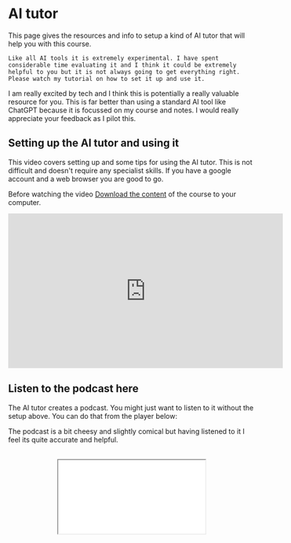 # AI tutor

This page gives the resources and info to setup a kind of AI tutor that will help you with this course. 

```{warning}
Like all AI tools it is extremely experimental. I have spent considerable time evaluating it and I think it could be extremely helpful to you but it is not always going to get everything right. Please watch my tutorial on how to set it up and use it. 
```

I am really excited by tech and I think this is potentially a really valuable resource for you. This is far better than using a standard AI tool like ChatGPT because it is focussed on my course and notes. I would really appreciate your feedback as I pilot this. 

## Setting up the AI tutor and using it

This video covers setting up and some tips for using the AI tutor. This is not difficult and doesn't require any specialist skills. If you have a google account and a web browser you are good to go.

Before watching the video <a href="https://www.nottingham.ac.uk/~ppzmis/phys3009/Phys3009_ForceAndFunction.pdf">Download the content</a> of the course to your computer.

<div style="text-align: center;">
<iframe width="560" height="315" src="https://www.youtube.com/embed/37m3Eg-b_Xs?si=CEaKMdF1mg-bAEkm" title="YouTube video player" frameborder="0" allow="accelerometer; autoplay; clipboard-write; encrypted-media; gyroscope; picture-in-picture; web-share" referrerpolicy="strict-origin-when-cross-origin" allowfullscreen></iframe>
<!--
<video width="80%" controls>
  <source src="https://www.nottingham.ac.uk/~ppzmis/phys3009/videos/ai.mp4" type="video/mp4">
  Your browser does not support the video tag.
</video>
-->
</div>


## Listen to the podcast here

The AI tutor creates a podcast. You might just want to listen to it without the setup above. You can do that from the player below:

The podcast is a bit cheesy and slightly comical but having listened to it I feel its quite accurate and helpful.

<br>
<div style="text-align: center;">
<iframe src="PHYS3009_aipodcast.wav" style="display: block; margin: 0 auto;"></iframe>
</div>
